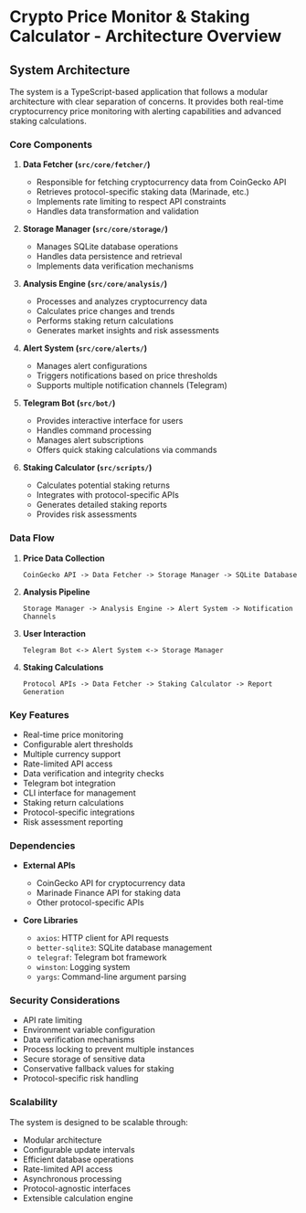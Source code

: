 # Crypto Price Monitor & Staking Calculator - Architecture Overview

## System Architecture

The system is a TypeScript-based application that follows a modular architecture with clear separation of concerns. It provides both real-time cryptocurrency price monitoring with alerting capabilities and advanced staking calculations.

### Core Components

1. **Data Fetcher (`src/core/fetcher/`)**
   - Responsible for fetching cryptocurrency data from CoinGecko API
   - Retrieves protocol-specific staking data (Marinade, etc.)
   - Implements rate limiting to respect API constraints
   - Handles data transformation and validation

2. **Storage Manager (`src/core/storage/`)**
   - Manages SQLite database operations
   - Handles data persistence and retrieval
   - Implements data verification mechanisms

3. **Analysis Engine (`src/core/analysis/`)**
   - Processes and analyzes cryptocurrency data
   - Calculates price changes and trends
   - Performs staking return calculations
   - Generates market insights and risk assessments

4. **Alert System (`src/core/alerts/`)**
   - Manages alert configurations
   - Triggers notifications based on price thresholds
   - Supports multiple notification channels (Telegram)

5. **Telegram Bot (`src/bot/`)**
   - Provides interactive interface for users
   - Handles command processing
   - Manages alert subscriptions
   - Offers quick staking calculations via commands

6. **Staking Calculator (`src/scripts/`)**
   - Calculates potential staking returns
   - Integrates with protocol-specific APIs
   - Generates detailed staking reports
   - Provides risk assessments

### Data Flow

1. **Price Data Collection**
   ```
   CoinGecko API -> Data Fetcher -> Storage Manager -> SQLite Database
   ```

2. **Analysis Pipeline**
   ```
   Storage Manager -> Analysis Engine -> Alert System -> Notification Channels
   ```

3. **User Interaction**
   ```
   Telegram Bot <-> Alert System <-> Storage Manager
   ```

4. **Staking Calculations**
   ```
   Protocol APIs -> Data Fetcher -> Staking Calculator -> Report Generation
   ```

### Key Features

- Real-time price monitoring
- Configurable alert thresholds
- Multiple currency support
- Rate-limited API access
- Data verification and integrity checks
- Telegram bot integration
- CLI interface for management
- Staking return calculations
- Protocol-specific integrations
- Risk assessment reporting

### Dependencies

- **External APIs**
  - CoinGecko API for cryptocurrency data
  - Marinade Finance API for staking data
  - Other protocol-specific APIs

- **Core Libraries**
  - `axios`: HTTP client for API requests
  - `better-sqlite3`: SQLite database management
  - `telegraf`: Telegram bot framework
  - `winston`: Logging system
  - `yargs`: Command-line argument parsing

### Security Considerations

- API rate limiting
- Environment variable configuration
- Data verification mechanisms
- Process locking to prevent multiple instances
- Secure storage of sensitive data
- Conservative fallback values for staking
- Protocol-specific risk handling

### Scalability

The system is designed to be scalable through:
- Modular architecture
- Configurable update intervals
- Efficient database operations
- Rate-limited API access
- Asynchronous processing
- Protocol-agnostic interfaces
- Extensible calculation engine
